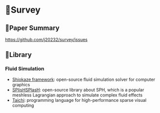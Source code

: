 # 🍓Survey 
## 🦑Paper Summary
https://github.com/j20232/survey/issues

## 📖Library
### Fluid Simulation
- [Shiokaze framework](https://github.com/ryichando/shiokaze): open-source fluid simulation solver for computer graphics
- [SPlisHSPlasH](https://github.com/InteractiveComputerGraphics/SPlisHSPlasH): open-source library about SPH, which is a popular meshless Lagrangian approach to simulate complex fluid effects
- [Taichi](https://github.com/yuanming-hu/taichi): programming language for high-performance sparse visual computing
